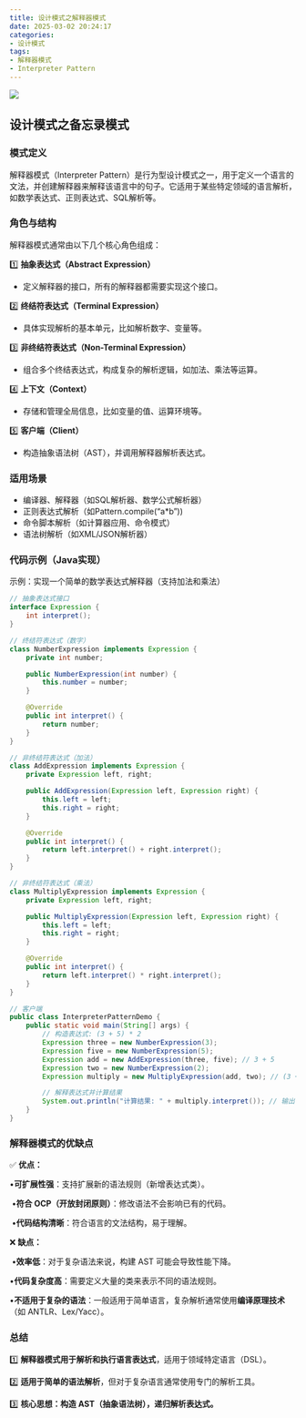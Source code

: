 ```yaml
---
title: 设计模式之解释器模式
date: 2025-03-02 20:24:17
categories: 
- 设计模式
tags:
- 解释器模式
- Interpreter Pattern
---
```


![](https://github.com/user-attachments/assets/8de0e1b4-cc0e-4a17-86de-263b0a588b5b)

<!-- more -->

## 设计模式之备忘录模式

### 模式定义

解释器模式（Interpreter Pattern）是行为型设计模式之一，用于定义一个语言的文法，并创建解释器来解释该语言中的句子。它适用于某些特定领域的语言解析，如数学表达式、正则表达式、SQL解析等。

### 角色与结构

解释器模式通常由以下几个核心角色组成：

1️⃣ **抽象表达式（Abstract Expression）**

- 定义解释器的接口，所有的解释器都需要实现这个接口。

2️⃣ **终结符表达式（Terminal Expression）**

- 具体实现解析的基本单元，比如解析数字、变量等。

3️⃣ **非终结符表达式（Non-Terminal Expression）**

- 组合多个终结表达式，构成复杂的解析逻辑，如加法、乘法等运算。

4️⃣ **上下文（Context）**

- 存储和管理全局信息，比如变量的值、运算环境等。

5️⃣ **客户端（Client）**

- 构造抽象语法树（AST），并调用解释器解析表达式。

### 适用场景

- 编译器、解释器（如SQL解析器、数学公式解析器）
- 正则表达式解析（如Pattern.compile(“a*b”))
- 命令脚本解析（如计算器应用、命令模式）
- 语法树解析（如XML/JSON解析器）

### 代码示例（Java实现）

示例：实现一个简单的数学表达式解释器（支持加法和乘法）

```java
// 抽象表达式接口
interface Expression {
    int interpret();
}

// 终结符表达式（数字）
class NumberExpression implements Expression {
    private int number;

    public NumberExpression(int number) {
        this.number = number;
    }

    @Override
    public int interpret() {
        return number;
    }
}

// 非终结符表达式（加法）
class AddExpression implements Expression {
    private Expression left, right;

    public AddExpression(Expression left, Expression right) {
        this.left = left;
        this.right = right;
    }

    @Override
    public int interpret() {
        return left.interpret() + right.interpret();
    }
}

// 非终结符表达式（乘法）
class MultiplyExpression implements Expression {
    private Expression left, right;

    public MultiplyExpression(Expression left, Expression right) {
        this.left = left;
        this.right = right;
    }

    @Override
    public int interpret() {
        return left.interpret() * right.interpret();
    }
}

// 客户端
public class InterpreterPatternDemo {
    public static void main(String[] args) {
        // 构造表达式: (3 + 5) * 2
        Expression three = new NumberExpression(3);
        Expression five = new NumberExpression(5);
        Expression add = new AddExpression(three, five); // 3 + 5
        Expression two = new NumberExpression(2);
        Expression multiply = new MultiplyExpression(add, two); // (3 + 5) * 2

        // 解释表达式并计算结果
        System.out.println("计算结果: " + multiply.interpret()); // 输出 16
    }
}
```

### **解释器模式的优缺点**

✅ **优点：**

​	•**可扩展性强**：支持扩展新的语法规则（新增表达式类）。

​	•**符合 OCP（开放封闭原则）**：修改语法不会影响已有的代码。

​	•**代码结构清晰**：符合语言的文法结构，易于理解。

❌ **缺点：**

​	•**效率低**：对于复杂语法来说，构建 AST 可能会导致性能下降。

​	•**代码复杂度高**：需要定义大量的类来表示不同的语法规则。

​	•**不适用于复杂的语法**：一般适用于简单语言，复杂解析通常使用**编译原理技术**（如 ANTLR、Lex/Yacc）。

### **总结**

1️⃣ **解释器模式用于解析和执行语言表达式**，适用于领域特定语言（DSL）。

2️⃣ **适用于简单的语法解析**，但对于复杂语言通常使用专门的解析工具。

3️⃣ **核心思想：构造 AST（抽象语法树），递归解析表达式。**
